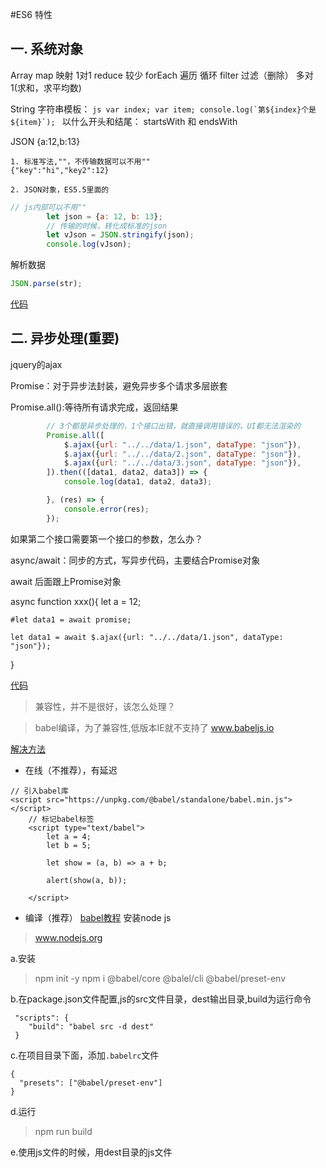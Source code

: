 #ES6 特性


## 一. 系统对象
Array
    map         映射          1对1
    reduce      较少
    forEach     遍历          循环
    filter      过滤（删除）   多对1(求和，求平均数)

String
    字符串模板： 
    ```js
    var index;
    var item;
    console.log(`第${index}个是${item}`);
    ```
    以什么开头和结尾：
    startsWith 和 endsWith

JSON
    {a:12,b:13}
    
    1. 标准写法,""，不传输数据可以不用""
    {"key":"hi","key2":12}
    
    2. JSON对象，ES5.5里面的
    
```js
// js内部可以不用""
        let json = {a: 12, b: 13};
        // 传输的时候，转化成标准的json
        let vJson = JSON.stringify(json);
        console.log(vJson);

```

解析数据
```js
JSON.parse(str);
```

[代码](../code/es6-003.html)

## 二. 异步处理(重要)
jquery的ajax

Promise：对于异步法封装，避免异步多个请求多层嵌套

Promise.all():等待所有请求完成，返回结果
```js
        // 3个都是异步处理的，1个接口出错，就直接调用错误的，UI都无法渲染的
        Promise.all([
            $.ajax({url: "../../data/1.json", dataType: "json"}),
            $.ajax({url: "../../data/2.json", dataType: "json"}),
            $.ajax({url: "../../data/3.json", dataType: "json"}),
        ]).then(([data1, data2, data3]) => {
            console.log(data1, data2, data3);

        }, (res) => {
            console.error(res);
        });
```

如果第二个接口需要第一个接口的参数，怎么办？

async/await：同步的方式，写异步代码，主要结合Promise对象

await 后面跟上Promise对象

async function xxx(){
    let a = 12;

    #let data1 = await promise;
    
    let data1 = await $.ajax({url: "../../data/1.json", dataType: "json"});
}

[代码](../code/es6-004.html)


> 兼容性，并不是很好，该怎么处理？

> babel编译，为了兼容性,低版本IE就不支持了
> www.babeljs.io

[解决方法](../code/es6-005-babel.html)

- 在线（不推荐），有延迟

```
// 引入babel库
<script src="https://unpkg.com/@babel/standalone/babel.min.js"></script>
    // 标记babel标签
    <script type="text/babel">
        let a = 4;
        let b = 5;

        let show = (a, b) => a + b;

        alert(show(a, b));

    </script>
```

- 编译（推荐）
[babel教程](https://babeljs.io/setup#installation)
安装node js
> www.nodejs.org

a.安装
> npm init -y
> npm i @babel/core @balel/cli @babel/preset-env

b.在package.json文件配置,js的src文件目录，dest输出目录,build为运行命令
```
 "scripts": {
    "build": "babel src -d dest"
 }
```


c.在项目目录下面，添加`.babelrc`文件
```
{
  "presets": ["@babel/preset-env"]
}
```

d.运行
> npm run build

e.使用js文件的时候，用dest目录的js文件